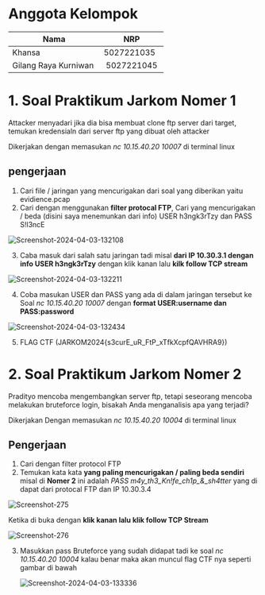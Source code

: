 # Anggota Kelompok
| Nama | NRP |
| ---------------------- | ---------- |
| Khansa | 5027221035 |
| Gilang Raya Kurniwan | 5027221045 |

# 1. Soal Praktikum Jarkom Nomer 1

Attacker menyadari jika dia bisa membuat clone ftp server dari target, temukan kredensialn dari server ftp yang dibuat oleh attacker

Dikerjakan dengan memasukan *nc 10.15.40.20 10007* di terminal linux

## pengerjaan
1. Cari file / jaringan yang mencurigakan dari soal yang diberikan yaitu evidience.pcap
2. Cari dengan menggunakan **filter protocal FTP**, Cari yang mencurigakan / beda (disini saya menemunkan dari info) USER h3ngk3rTzy dan PASS S!l3ncE

<img src="https://i.ibb.co/9GspYbS/Screenshot-2024-04-03-132108.png" alt="Screenshot-2024-04-03-132108" border="0">

3. Caba masuk dari salah satu jaringan tadi misal **dari IP 10.30.3.1 dengan info USER h3ngk3rTzy** dengan klik kanan lalu **kilk follow TCP stream**

<img src="https://i.ibb.co/dpj16M6/Screenshot-2024-04-03-132211.png" alt="Screenshot-2024-04-03-132211" border="0">

4. Coba masukan USER dan PASS yang ada di dalam jaringan tersebut ke Soal *nc 10.15.40.20 10007* dengan **format USER:username dan PASS:password**

<img src="https://i.ibb.co/ncJd660/Screenshot-2024-04-03-132434.png" alt="Screenshot-2024-04-03-132434" border="0">

5. FLAG CTF (JARKOM2024{s3curE_uR_FtP_xTfkXcpfQAVHRA9})


# 2. Soal Praktikum Jarkom Nomer 2

Pradityo mencoba mengembangkan server ftp, tetapi seseorang mencoba melakukan bruteforce login, bisakah Anda menganalisis apa yang terjadi?

Dikerjakan Dengan memasukan *nc 10.15.40.20 10004* di terminal linux

## Pengerjaan

1. Cari dengan filter protocol FTP
2. Temukan kata kata **yang paling mencurigakan / paling beda sendiri** misal di **Nomer 2** ini adalah *PASS m4y_th3_Kn!fe_ch1p_&_sh4tter* yang di dapat dari protocal FTP dan IP 10.30.3.4

<img src="https://i.ibb.co/5TPGp6c/Screenshot-275.png" alt="Screenshot-275" border="0">

Ketika di buka dengan **klik kanan lalu klik follow TCP Stream**

<img src="https://i.ibb.co/Z8pZFpv/Screenshot-276.png" alt="Screenshot-276" border="0">

3. Masukkan pass Bruteforce yang sudah didapat tadi ke soal *nc 10.15.40.20 10004* kalau benar maka akan muncul flag CTF nya seperti gambar di bawah

   <img src="https://i.ibb.co/p2MRV1z/Screenshot-2024-04-03-133336.png" alt="Screenshot-2024-04-03-133336" border="0">
